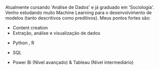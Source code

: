 <!-- wp:paragraph -->
<p>Atualmente cursando 'Análise de Dados' e já graduado em 'Sociologia'. Venho estudando muito Machine Learning para o desenvolvimento de modelos (tanto descritivos como preditivos). Meus pontos fortes são:</p>
<!-- /wp:paragraph -->

<!-- wp:list -->
<ul><li>Content creation</li><li>Extração, análise e visualização de dados</li></ul>
<!-- /wp:list -->
<ul><li>Python , R</li></ul>
<ul><li>SQL</li></ul>
<ul><li>Power Bi (Nível avançado) & Tableau (Nível intermediário) </li></ul>
<!-- wp:paragraph -->


<!---
drin-lab/drin-lab is a ✨ special ✨ repository because its `README.md` (this file) appears on your GitHub profile.
You can click the Preview link to take a look at your changes.
--->
